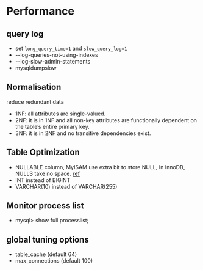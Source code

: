 Performance
=========

## query log
- set `long_query_time=1` and `slow_query_log=1`
- --log-queries-not-using-indexes
- --log-slow-admin-statements
- mysqldumpslow

## Normalisation
reduce redundant data

- 1NF:  all attributes are single-valued.
- 2NF:  it is in 1NF and all non-key attributes are functionally dependent on the table’s entire primary key.
- 3NF:  it is in 2NF and no transitive dependencies exist.

## Table Optimization
- NULLABLE column, MyISAM use extra bit to store NULL, In InnoDB, NULLS take no space.  [ref](http://stackoverflow.com/a/1106577)
- INT instead of BIGINT
- VARCHAR(10) instead of VARCHAR(255)

## Monitor process list
- mysql> show full processlist;

## global tuning options
- table_cache (default 64)
- max_connections (default 100)
